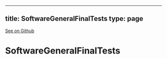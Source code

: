 
---
title: SoftwareGeneralFinalTests
type: page
---

[See on Github](https://github.com/jakeroggenbuck/SoftwareGeneralFinalTests/)

# SoftwareGeneralFinalTests
